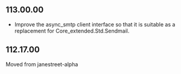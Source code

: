 ## 113.00.00

- Improve the async_smtp client interface so that it is suitable as a
  replacement for Core_extended.Std.Sendmail.

## 112.17.00

Moved from janestreet-alpha


